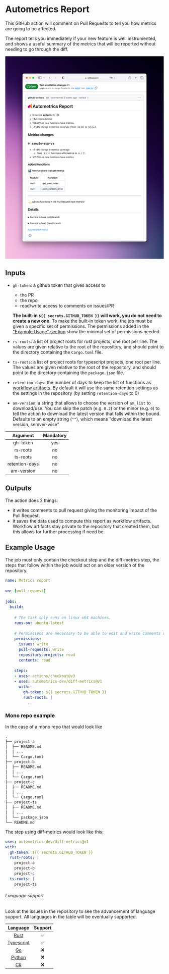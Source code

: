 # Autometrics Report

This GitHub action will comment on Pull Requests to tell you how metrics are
going to be affected.

The report tells you immediately if your new feature is well instrumented, and
shows a useful summary of the metrics that will be reported without needing to
go through the diff.

![An example of generated report on Github](./assets/comment_preview.png)

## Inputs

- `gh-token`: a github token that gives access to
  + the PR
  + the repo
  + read/write access to comments on issues/PR

  **The built-in `${{ secrets.GITHUB_TOKEN }}` will work, you do not need to create a new one.**
  To make the built-in token work, the job must be given a specific set of permissions. The permissions added in the
  ["Example Usage" section](#example-usage) show the minimal set of permissions needed.
- `rs-roots`: a list of project roots for rust projects, one root per line.
  The values are given relative to the root of the repository, and should
  point to the directory containing the `Cargo.toml` file.
- `ts-roots`: a list of project roots for typescript projects, one root per line.
  The values are given relative to the root of the repository, and should
  point to the directory containing the `package.json` file.
- `retention-days`: the number of days to keep the list of functions as
  [workflow
  artifacts](https://docs.github.com/en/actions/using-workflows/storing-workflow-data-as-artifacts#about-workflow-artifacts).
  By default it will use the same retention settings as the settings in the
  repository (by setting `retention-days` to 0)
- `am-version`: a string that allows to choose the version of `am_list` to
  download/use. You can skip the patch (e.g. `0.2`) or the minor (e.g. `0`) to
  tell the action to download the latest version that falls within the bound.
  Defaults to an empty string (`""`), which means "download the latest version,
  semver-wise"
  
| Argument | Mandatory
:----------:|:-----------:
gh-token | yes 
rs-roots | no 
ts-roots | no 
retention-days | no
am-version | no

## Outputs

The action does 2 things:
- it writes comments to pull request giving the monitoring impact of the Pull Request.
- it saves the data used to compute this report as workflow artifacts. Workflow artifacts
  stay private to the repository that created them, but this allows for further processing
  if need be.
  

## Example Usage

The job must only contain the checkout step and the diff-metrics step, the steps that follow
within the job would act on an older version of the repository.

```yaml
name: Metrics report

on: [pull_request]

jobs:
  build:

    # The task only runs on linux x64 machines.
    runs-on: ubuntu-latest

    # Permissions are necessary to be able to edit and write comments on the PR
    permissions:
      issues: write
      pull-requests: write
      repository-projects: read
      contents: read

    steps:
    - uses: actions/checkout@v3
    - uses: autometrics-dev/diff-metrics@v1
      with:
        gh-token: ${{ secrets.GITHUB_TOKEN }}
        rust-roots: |
          .
```


### Mono repo example

In the case of a mono repo that would look like
```
.
├── project-a
│  ├── README.md
│  │ ...
│  └── Cargo.toml
├── project-b
│  ├── README.md
│  │ ...
│  └── Cargo.toml
├── project-c
│  ├── README.md
│  │ ...
│  └── Cargo.toml
├── project-ts
│  ├── README.md
│  │ ...
│  └── package.json
└── README.md
```

The step using diff-metrics would look like this:
```yaml
uses: autometrics-dev/diff-metrics@v1
with:
  gh-token: ${{ secrets.GITHUB_TOKEN }}
  rust-roots: |
    project-a
    project-b
    project-c
  ts-roots: |
    project-ts
```


###### Language support

Look at the issues in the repository to see the advancement of language support.
All languages in the table will be eventually supported.

Language | Support 
:---:|:---:
[Rust](https://github.com/autometrics-dev/autometrics-rs) | ✅ 
[Typescript](https://github.com/autometrics-dev/autometrics-ts) | ✅
[Go](https://github.com/autometrics-dev/autometrics-go) | ❌
[Python](https://github.com/autometrics-dev/autometrics-py) | ❌
[C#](https://github.com/autometrics-dev/autometrics-cs) | ❌
